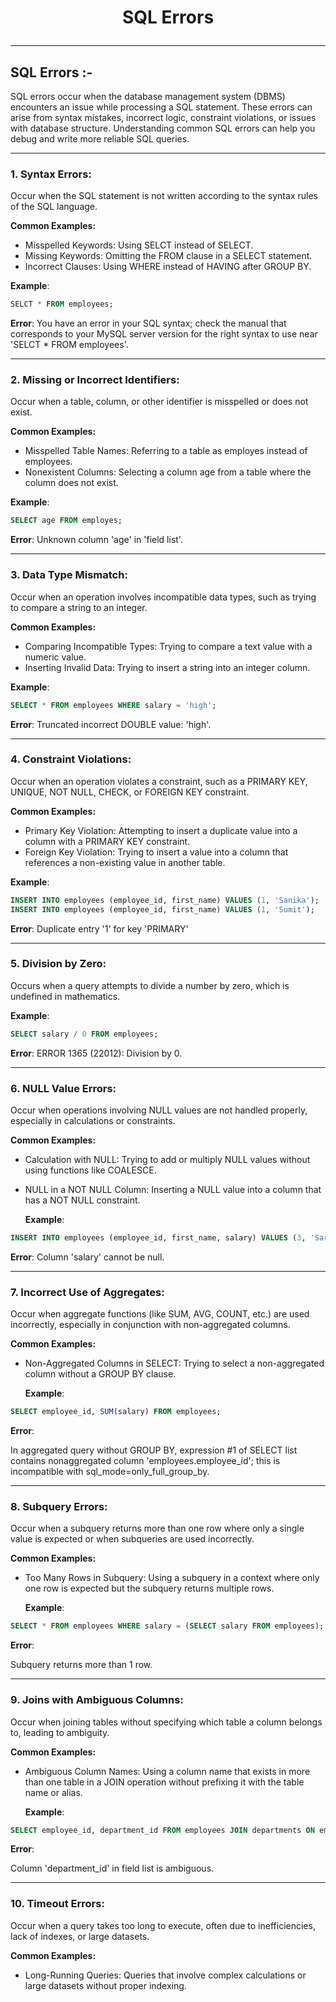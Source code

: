 # <p align="center">SQL Errors</p>
<!------------------------------------------------------------->
--------------------------------------------------------------------------------------------------------------------------
## SQL Errors :-

SQL errors occur when the database management system (DBMS) encounters an issue while processing a SQL statement. These errors can arise from syntax mistakes, incorrect logic, constraint violations, or issues with database structure. Understanding common SQL errors can help you debug and write more reliable SQL queries.


<!------------------------------------------------------------->
----------------------------------------------------------------------------------------------------------------------------------------------

### 1. Syntax Errors:
Occur when the SQL statement is not written according to the syntax rules of the SQL language.

**Common Examples:**
- Misspelled Keywords: Using SELCT instead of SELECT.
- Missing Keywords: Omitting the FROM clause in a SELECT statement.
- Incorrect Clauses: Using WHERE instead of HAVING after GROUP BY.

**Example**:
```sql
SELCT * FROM employees;
```

**Error**:
You have an error in your SQL syntax; check the manual that corresponds to your MySQL server version for the right syntax to use near 'SELCT * FROM employees'.


----------------------------------------------------------------------------------------------------------------------------------------------


### 2. Missing or Incorrect Identifiers:
Occur when a table, column, or other identifier is misspelled or does not exist.

**Common Examples:**
- Misspelled Table Names: Referring to a table as employes instead of employees.
- Nonexistent Columns: Selecting a column age from a table where the column does not exist.
  
**Example**:
```sql
SELECT age FROM employes;
```

**Error**:
Unknown column 'age' in 'field list'.


----------------------------------------------------------------------------------------------------------------------------------------------


### 3. Data Type Mismatch:
Occur when an operation involves incompatible data types, such as trying to compare a string to an integer.

**Common Examples:**
- Comparing Incompatible Types: Trying to compare a text value with a numeric value.
- Inserting Invalid Data: Trying to insert a string into an integer column.

**Example**:
```sql
SELECT * FROM employees WHERE salary = 'high';
```

**Error**:
Truncated incorrect DOUBLE value: 'high'.


----------------------------------------------------------------------------------------------------------------------------------------------


### 4.  Constraint Violations:
 Occur when an operation violates a constraint, such as a PRIMARY KEY, UNIQUE, NOT NULL, CHECK, or FOREIGN KEY constraint.

**Common Examples:**
- Primary Key Violation: Attempting to insert a duplicate value into a column with a PRIMARY KEY constraint.
- Foreign Key Violation: Trying to insert a value into a column that references a non-existing value in another table.


**Example**:
```sql
INSERT INTO employees (employee_id, first_name) VALUES (1, 'Sanika');
INSERT INTO employees (employee_id, first_name) VALUES (1, 'Sumit');

```

**Error**:
Duplicate entry '1' for key 'PRIMARY'

----------------------------------------------------------------------------------------------------------------------------------------------



### 5. Division by Zero:
Occurs when a query attempts to divide a number by zero, which is undefined in mathematics.

**Example**:
```sql
SELECT salary / 0 FROM employees;
```

**Error**:
ERROR 1365 (22012): Division by 0.

----------------------------------------------------------------------------------------------------------------------------------------------



### 6. NULL Value Errors:
Occur when operations involving NULL values are not handled properly, especially in calculations or constraints.

**Common Examples:**
- Calculation with NULL: Trying to add or multiply NULL values without using functions like COALESCE.
- NULL in a NOT NULL Column: Inserting a NULL value into a column that has a NOT NULL constraint.

  **Example**:
```sql
INSERT INTO employees (employee_id, first_name, salary) VALUES (3, 'Sara', NULL);
```

**Error**:
Column 'salary' cannot be null.

----------------------------------------------------------------------------------------------------------------------------------------------



### 7. Incorrect Use of Aggregates:
Occur when aggregate functions (like SUM, AVG, COUNT, etc.) are used incorrectly, especially in conjunction with non-aggregated columns.

**Common Examples:**

- Non-Aggregated Columns in SELECT: Trying to select a non-aggregated column without a GROUP BY clause.
  
  **Example**:
  
```sql
SELECT employee_id, SUM(salary) FROM employees;
```

**Error**:

In aggregated query without GROUP BY, expression #1 of SELECT list contains nonaggregated column 'employees.employee_id'; this is incompatible with sql_mode=only_full_group_by.

----------------------------------------------------------------------------------------------------------------------------------------------


### 8. Subquery Errors:
Occur when a subquery returns more than one row where only a single value is expected or when subqueries are used incorrectly.

**Common Examples:**

- Too Many Rows in Subquery: Using a subquery in a context where only one row is expected but the subquery returns multiple rows.
  
  **Example**:
  
```sql
SELECT * FROM employees WHERE salary = (SELECT salary FROM employees);
```

**Error**:

Subquery returns more than 1 row.

----------------------------------------------------------------------------------------------------------------------------------------------



### 9. Joins with Ambiguous Columns:
Occur when joining tables without specifying which table a column belongs to, leading to ambiguity.

**Common Examples:**

- Ambiguous Column Names: Using a column name that exists in more than one table in a JOIN operation without prefixing it with the table name or alias.


  **Example**:
  
```sql
SELECT employee_id, department_id FROM employees JOIN departments ON employees.department_id = departments.department_id;
```

**Error**:

Column 'department_id' in field list is ambiguous.

----------------------------------------------------------------------------------------------------------------------------------------------


### 10. Timeout Errors:
Occur when a query takes too long to execute, often due to inefficiencies, lack of indexes, or large datasets.

**Common Examples:**

- Long-Running Queries: Queries that involve complex calculations or large datasets without proper indexing.



